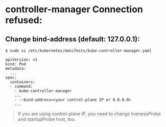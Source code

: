 # controller-manager Connection refused:

##    Change bind-address (default: 127.0.0.1):
```
$ sudo vi /etc/kubernetes/manifests/kube-controller-manager.yaml
```
```
apiVersion: v1
kind: Pod
metadata:
  ...
spec:
  containers:
  - command:
    - kube-controller-manager
    ...
    - --bind-address=<your control-plane IP or 0.0.0.0>
    ...
```
> If you are using control-plane IP, you need to change livenessProbe and startupProbe host, too.
